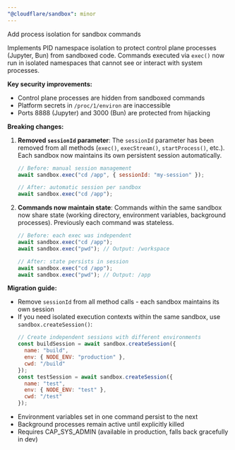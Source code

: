 ```yaml
---
"@cloudflare/sandbox": minor
---
```


Add process isolation for sandbox commands

Implements PID namespace isolation to protect control plane processes (Jupyter, Bun) from sandboxed code. Commands executed via `exec()` now run in isolated namespaces that cannot see or interact with system processes.

**Key security improvements:**
- Control plane processes are hidden from sandboxed commands
- Platform secrets in `/proc/1/environ` are inaccessible
- Ports 8888 (Jupyter) and 3000 (Bun) are protected from hijacking

**Breaking changes:**

1. **Removed `sessionId` parameter**: The `sessionId` parameter has been removed from all methods (`exec()`, `execStream()`, `startProcess()`, etc.). Each sandbox now maintains its own persistent session automatically.
   
   ```javascript
   // Before: manual session management
   await sandbox.exec("cd /app", { sessionId: "my-session" });
   
   // After: automatic session per sandbox
   await sandbox.exec("cd /app");
   ```

2. **Commands now maintain state**: Commands within the same sandbox now share state (working directory, environment variables, background processes). Previously each command was stateless.

   ```javascript
   // Before: each exec was independent
   await sandbox.exec("cd /app");
   await sandbox.exec("pwd"); // Output: /workspace
   
   // After: state persists in session
   await sandbox.exec("cd /app");
   await sandbox.exec("pwd"); // Output: /app
   ```

**Migration guide:**
- Remove `sessionId` from all method calls - each sandbox maintains its own session
- If you need isolated execution contexts within the same sandbox, use `sandbox.createSession()`:
  ```javascript
  // Create independent sessions with different environments
  const buildSession = await sandbox.createSession({
    name: "build",
    env: { NODE_ENV: "production" },
    cwd: "/build"
  });
  const testSession = await sandbox.createSession({
    name: "test", 
    env: { NODE_ENV: "test" },
    cwd: "/test"
  });
  ```
- Environment variables set in one command persist to the next
- Background processes remain active until explicitly killed
- Requires CAP_SYS_ADMIN (available in production, falls back gracefully in dev)